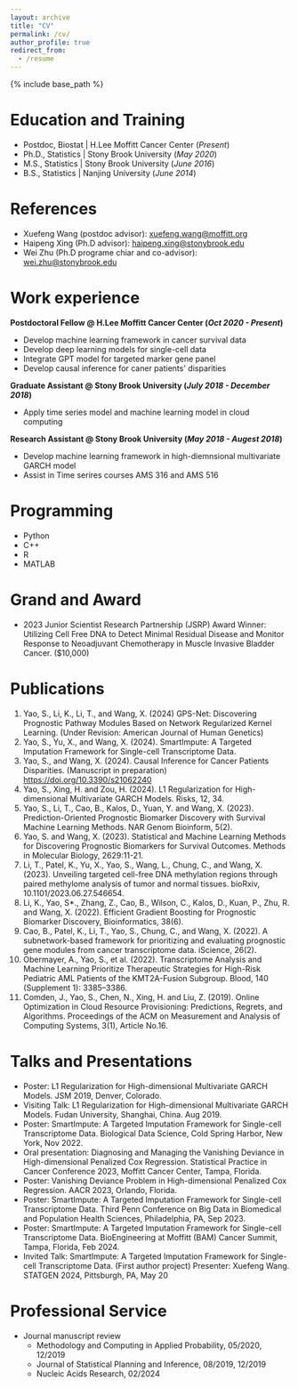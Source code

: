 ```yaml
---
layout: archive
title: "CV"
permalink: /cv/
author_profile: true
redirect_from:
  - /resume
---
```


{% include base_path %}

Education and Training
======
- Postdoc, Biostat    | H.Lee Moffitt Cancer Center (_Present_)
- Ph.D., Statistics  | Stony Brook University (_May 2020_)								       		
- M.S., Statistics  | Stony Brook University (_June 2016_)	 			        		
- B.S., Statistics  | Nanjing University (_June 2014_)

References
======
* Xuefeng Wang (postdoc advisor): xuefeng.wang@moffitt.org
* Haipeng Xing (Ph.D advisor): haipeng.xing@stonybrook.edu
* Wei Zhu (Ph.D programe chiar and co-advisor): wei.zhu@stonybrook.edu

Work experience
======
**Postdoctoral Fellow @ H.Lee Moffitt Cancer Center (_Oct 2020 - Present_)**
- Develop machine learning framework in cancer survival data
- Develop deep learning models for single-cell data
- Integrate GPT model for targeted marker gene panel
- Develop causal inference for caner patients' disparities

**Graduate Assistant @ Stony Brook University (_July 2018 - December 2018_)**
- Apply time series model and machine learning model in cloud computing

**Research Assistant @ Stony Brook University (_May 2018 - Augest 2018_)**
- Develop machine learning framework in high-diemnsional multivariate GARCH model
- Assist in Time serires courses AMS 316 and AMS 516

Programming
======
* Python
* C++
* R
* MATLAB

Grand and Award
=====
- 2023 Junior Scientist Research Partnership (JSRP) Award Winner:  Utilizing Cell Free DNA to Detect Minimal Residual Disease and Monitor Response to Neoadjuvant Chemotherapy in Muscle Invasive Bladder Cancer. ($10,000)

Publications
======
1. Yao, S., Li, K., Li, T., and Wang, X. (2024) GPS-Net: Discovering Prognostic Pathway Modules Based on Network Regularized Kernel Learning. (Under Revision: American Journal of Human Genetics)
2. Yao, S., Yu, X., and Wang, X. (2024). SmartImpute: A Targeted Imputation Framework for Single-cell Transcriptome Data. 
3. Yao, S., and Wang, X. (2024). Causal Inference for Cancer Patients Disparities. (Manuscript in preparation)
https://doi.org/10.3390/s21062240
4. Yao, S., Xing, H. and Zou, H. (2024). L1 Regularization for High-dimensional Multivariate GARCH Models. Risks, 12, 34.
5. Yao, S., Li, T., Cao, B., Kalos, D., Yuan, Y. and Wang, X. (2023). Prediction-Oriented Prognostic Biomarker Discovery with Survival Machine Learning Methods. NAR Genom Bioinform, 5(2).
6. Yao, S. and Wang, X. (2023). Statistical and Machine Learning Methods for Discovering Prognostic Biomarkers for Survival Outcomes. Methods in Molecular Biology, 2629:11-21.
7. Li, T., Patel, K., Yu, X., Yao, S., Wang, L., Chung, C., and Wang, X. (2023). Unveiling targeted cell-free DNA methylation regions through paired methylome analysis of tumor and normal tissues. bioRxiv, 10.1101/2023.06.27.546654.
8. Li, K., Yao, S*., Zhang, Z., Cao, B., Wilson, C., Kalos, D., Kuan, P., Zhu, R. and Wang, X. (2022). Efficient Gradient Boosting for Prognostic Biomarker Discovery, Bioinformatics, 38(6). 
9. Cao, B., Patel, K., Li, T., Yao, S., Chung, C., and Wang, X. (2022). A subnetwork-based framework for prioritizing and evaluating prognostic gene modules from cancer transcriptome data. iScience, 26(2).
10. Obermayer, A., Yao, S., et al. (2022). Transcriptome Analysis and Machine Learning Prioritize Therapeutic Strategies for High-Risk Pediatric AML Patients of the KMT2A-Fusion Subgroup. Blood, 140 (Supplement 1): 3385–3386.
11. Comden, J., Yao, S., Chen, N., Xing, H. and Liu, Z. (2019). Online Optimization in Cloud Resource Provisioning: Predictions, Regrets, and Algorithms. Proceedings of the ACM on Measurement and Analysis of Computing Systems, 3(1), Article No.16.
  
Talks and Presentations
======
 - Poster: L1 Regularization for High-dimensional Multivariate GARCH Models. JSM 2019, Denver, Colorado.
- Visiting Talk: L1 Regularization for High-dimensional Multivariate GARCH Models. Fudan University, Shanghai, China. Aug 2019.
- Poster: SmartImpute: A Targeted Imputation Framework for Single-cell Transcriptome Data. Biological Data Science, Cold Spring Harbor, New York, Nov 2022.
- Oral presentation: Diagnosing and Managing the Vanishing Deviance in High-dimensional Penalized Cox Regression. Statistical Practice in Cancer Conference 2023, Moffitt Cancer Center, Tampa, Florida.
- Poster: Vanishing Deviance Problem in High-dimensional Penalized Cox Regression. AACR 2023, Orlando, Florida.
- Poster: SmartImpute: A Targeted Imputation Framework for Single-cell Transcriptome Data. Third Penn Conference on Big Data in Biomedical and Population Health Sciences, Philadelphia, PA, Sep 2023.
- Poster: SmartImpute: A Targeted Imputation Framework for Single-cell Transcriptome Data. BioEngineering at Moffitt (BAM) Cancer Summit, Tampa, Florida, Feb 2024.
- Invited Talk: SmartImpute: A Targeted Imputation Framework for Single-cell Transcriptome Data. (First author project) Presenter: Xuefeng Wang. STATGEN 2024, Pittsburgh, PA, May 20
  
Professional Service
======
* Journal manuscript review
   * Methodology and Computing in Applied Probability, 05/2020, 12/2019
   * Journal of Statistical Planning and Inference, 08/2019, 12/2019
   * Nucleic Acids Research, 02/2024
